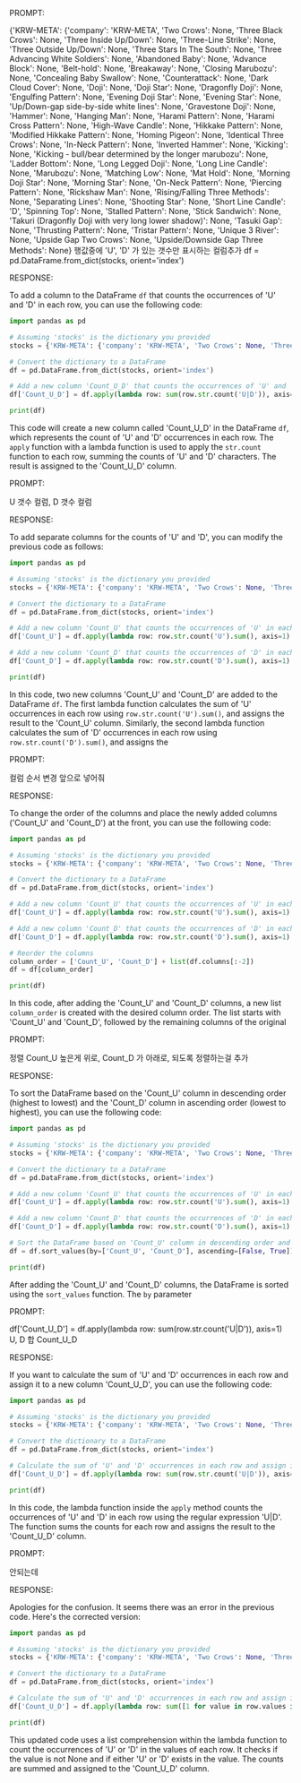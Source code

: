 PROMPT:

{'KRW-META': {'company': 'KRW-META', 'Two Crows': None, 'Three Black Crows': None, 'Three Inside Up/Down': None, 'Three-Line Strike': None, 'Three Outside Up/Down': None, 'Three Stars In The South': None, 'Three Advancing White Soldiers': None, 'Abandoned Baby': None, 'Advance Block': None, 'Belt-hold': None, 'Breakaway': None, 'Closing Marubozu': None, 'Concealing Baby Swallow': None, 'Counterattack': None, 'Dark Cloud Cover': None, 'Doji': None, 'Doji Star': None, 'Dragonfly Doji': None, 'Engulfing Pattern': None, 'Evening Doji Star': None, 'Evening Star': None, 'Up/Down-gap side-by-side white lines': None, 'Gravestone Doji': None, 'Hammer': None, 'Hanging Man': None, 'Harami Pattern': None, 'Harami Cross Pattern': None, 'High-Wave Candle': None, 'Hikkake Pattern': None, 'Modified Hikkake Pattern': None, 'Homing Pigeon': None, 'Identical Three Crows': None, 'In-Neck Pattern': None, 'Inverted Hammer': None, 'Kicking': None, 'Kicking - bull/bear determined by the longer marubozu': None, 'Ladder Bottom': None, 'Long Legged Doji': None, 'Long Line Candle': None, 'Marubozu': None, 'Matching Low': None, 'Mat Hold': None, 'Morning Doji Star': None, 'Morning Star': None, 'On-Neck Pattern': None, 'Piercing Pattern': None, 'Rickshaw Man': None, 'Rising/Falling Three Methods': None, 'Separating Lines': None, 'Shooting Star': None, 'Short Line Candle': 'D', 'Spinning Top': None, 'Stalled Pattern': None, 'Stick Sandwich': None, 'Takuri (Dragonfly Doji with very long lower shadow)': None, 'Tasuki Gap': None, 'Thrusting Pattern': None, 'Tristar Pattern': None, 'Unique 3 River': None, 'Upside Gap Two Crows': None, 'Upside/Downside Gap Three Methods': None} 행값중에 'U', 'D' 가 있는 갯수만 표시하는 컬럼추가 df = pd.DataFrame.from\_dict(stocks, orient='index')

RESPONSE:

To add a column to the DataFrame `df` that counts the occurrences of 'U' and 'D' in each row, you can use the following code:

```python
import pandas as pd

# Assuming 'stocks' is the dictionary you provided
stocks = {'KRW-META': {'company': 'KRW-META', 'Two Crows': None, 'Three Black Crows': None, 'Three Inside Up/Down': None, 'Three-Line Strike': None, 'Three Outside Up/Down': None, 'Three Stars In The South': None, 'Three Advancing White Soldiers': None, 'Abandoned Baby': None, 'Advance Block': None, 'Belt-hold': None, 'Breakaway': None, 'Closing Marubozu': None, 'Concealing Baby Swallow': None, 'Counterattack': None, 'Dark Cloud Cover': None, 'Doji': None, 'Doji Star': None, 'Dragonfly Doji': None, 'Engulfing Pattern': None, 'Evening Doji Star': None, 'Evening Star': None, 'Up/Down-gap side-by-side white lines': None, 'Gravestone Doji': None, 'Hammer': None, 'Hanging Man': None, 'Harami Pattern': None, 'Harami Cross Pattern': None, 'High-Wave Candle': None, 'Hikkake Pattern': None, 'Modified Hikkake Pattern': None, 'Homing Pigeon': None, 'Identical Three Crows': None, 'In-Neck Pattern': None, 'Inverted Hammer': None, 'Kicking': None, 'Kicking - bull/bear determined by the longer marubozu': None, 'Ladder Bottom': None, 'Long Legged Doji': None, 'Long Line Candle': None, 'Marubozu': None, 'Matching Low': None, 'Mat Hold': None, 'Morning Doji Star': None, 'Morning Star': None, 'On-Neck Pattern': None, 'Piercing Pattern': None, 'Rickshaw Man': None, 'Rising/Falling Three Methods': None, 'Separating Lines': None, 'Shooting Star': None, 'Short Line Candle': 'D', 'Spinning Top': None, 'Stalled Pattern': None, 'Stick Sandwich': None, 'Takuri (Dragonfly Doji with very long lower shadow)': None, 'Tasuki Gap': None, 'Thrusting Pattern': None, 'Tristar Pattern': None, 'Unique 3 River': None, 'Upside Gap Two Crows': None, 'Upside/Downside Gap Three Methods': None}}

# Convert the dictionary to a DataFrame
df = pd.DataFrame.from_dict(stocks, orient='index')

# Add a new column 'Count_U_D' that counts the occurrences of 'U' and 'D' in each row
df['Count_U_D'] = df.apply(lambda row: sum(row.str.count('U|D')), axis=1)

print(df)
```

This code will create a new column called 'Count\_U\_D' in the DataFrame `df`, which represents the count of 'U' and 'D' occurrences in each row. The `apply` function with a lambda function is used to apply the `str.count` function to each row, summing the counts of 'U' and 'D' characters. The result is assigned to the 'Count\_U\_D' column.

PROMPT:

U 갯수 컬럼, D 갯수 컬럼

RESPONSE:

To add separate columns for the counts of 'U' and 'D', you can modify the previous code as follows:

```python
import pandas as pd

# Assuming 'stocks' is the dictionary you provided
stocks = {'KRW-META': {'company': 'KRW-META', 'Two Crows': None, 'Three Black Crows': None, 'Three Inside Up/Down': None, 'Three-Line Strike': None, 'Three Outside Up/Down': None, 'Three Stars In The South': None, 'Three Advancing White Soldiers': None, 'Abandoned Baby': None, 'Advance Block': None, 'Belt-hold': None, 'Breakaway': None, 'Closing Marubozu': None, 'Concealing Baby Swallow': None, 'Counterattack': None, 'Dark Cloud Cover': None, 'Doji': None, 'Doji Star': None, 'Dragonfly Doji': None, 'Engulfing Pattern': None, 'Evening Doji Star': None, 'Evening Star': None, 'Up/Down-gap side-by-side white lines': None, 'Gravestone Doji': None, 'Hammer': None, 'Hanging Man': None, 'Harami Pattern': None, 'Harami Cross Pattern': None, 'High-Wave Candle': None, 'Hikkake Pattern': None, 'Modified Hikkake Pattern': None, 'Homing Pigeon': None, 'Identical Three Crows': None, 'In-Neck Pattern': None, 'Inverted Hammer': None, 'Kicking': None, 'Kicking - bull/bear determined by the longer marubozu': None, 'Ladder Bottom': None, 'Long Legged Doji': None, 'Long Line Candle': None, 'Marubozu': None, 'Matching Low': None, 'Mat Hold': None, 'Morning Doji Star': None, 'Morning Star': None, 'On-Neck Pattern': None, 'Piercing Pattern': None, 'Rickshaw Man': None, 'Rising/Falling Three Methods': None, 'Separating Lines': None, 'Shooting Star': None, 'Short Line Candle': 'D', 'Spinning Top': None, 'Stalled Pattern': None, 'Stick Sandwich': None, 'Takuri (Dragonfly Doji with very long lower shadow)': None, 'Tasuki Gap': None, 'Thrusting Pattern': None, 'Tristar Pattern': None, 'Unique 3 River': None, 'Upside Gap Two Crows': None, 'Upside/Downside Gap Three Methods': None}}

# Convert the dictionary to a DataFrame
df = pd.DataFrame.from_dict(stocks, orient='index')

# Add a new column 'Count_U' that counts the occurrences of 'U' in each row
df['Count_U'] = df.apply(lambda row: row.str.count('U').sum(), axis=1)

# Add a new column 'Count_D' that counts the occurrences of 'D' in each row
df['Count_D'] = df.apply(lambda row: row.str.count('D').sum(), axis=1)

print(df)
```

In this code, two new columns 'Count\_U' and 'Count\_D' are added to the DataFrame `df`. The first lambda function calculates the sum of 'U' occurrences in each row using `row.str.count('U').sum()`, and assigns the result to the 'Count\_U' column. Similarly, the second lambda function calculates the sum of 'D' occurrences in each row using `row.str.count('D').sum()`, and assigns the

PROMPT:

컬럼 순서 변경 앞으로 넣어줘

RESPONSE:

To change the order of the columns and place the newly added columns ('Count\_U' and 'Count\_D') at the front, you can use the following code:

```python
import pandas as pd

# Assuming 'stocks' is the dictionary you provided
stocks = {'KRW-META': {'company': 'KRW-META', 'Two Crows': None, 'Three Black Crows': None, 'Three Inside Up/Down': None, 'Three-Line Strike': None, 'Three Outside Up/Down': None, 'Three Stars In The South': None, 'Three Advancing White Soldiers': None, 'Abandoned Baby': None, 'Advance Block': None, 'Belt-hold': None, 'Breakaway': None, 'Closing Marubozu': None, 'Concealing Baby Swallow': None, 'Counterattack': None, 'Dark Cloud Cover': None, 'Doji': None, 'Doji Star': None, 'Dragonfly Doji': None, 'Engulfing Pattern': None, 'Evening Doji Star': None, 'Evening Star': None, 'Up/Down-gap side-by-side white lines': None, 'Gravestone Doji': None, 'Hammer': None, 'Hanging Man': None, 'Harami Pattern': None, 'Harami Cross Pattern': None, 'High-Wave Candle': None, 'Hikkake Pattern': None, 'Modified Hikkake Pattern': None, 'Homing Pigeon': None, 'Identical Three Crows': None, 'In-Neck Pattern': None, 'Inverted Hammer': None, 'Kicking': None, 'Kicking - bull/bear determined by the longer marubozu': None, 'Ladder Bottom': None, 'Long Legged Doji': None, 'Long Line Candle': None, 'Marubozu': None, 'Matching Low': None, 'Mat Hold': None, 'Morning Doji Star': None, 'Morning Star': None, 'On-Neck Pattern': None, 'Piercing Pattern': None, 'Rickshaw Man': None, 'Rising/Falling Three Methods': None, 'Separating Lines': None, 'Shooting Star': None, 'Short Line Candle': 'D', 'Spinning Top': None, 'Stalled Pattern': None, 'Stick Sandwich': None, 'Takuri (Dragonfly Doji with very long lower shadow)': None, 'Tasuki Gap': None, 'Thrusting Pattern': None, 'Tristar Pattern': None, 'Unique 3 River': None, 'Upside Gap Two Crows': None, 'Upside/Downside Gap Three Methods': None}}

# Convert the dictionary to a DataFrame
df = pd.DataFrame.from_dict(stocks, orient='index')

# Add a new column 'Count_U' that counts the occurrences of 'U' in each row
df['Count_U'] = df.apply(lambda row: row.str.count('U').sum(), axis=1)

# Add a new column 'Count_D' that counts the occurrences of 'D' in each row
df['Count_D'] = df.apply(lambda row: row.str.count('D').sum(), axis=1)

# Reorder the columns
column_order = ['Count_U', 'Count_D'] + list(df.columns[:-2])
df = df[column_order]

print(df)
```

In this code, after adding the 'Count\_U' and 'Count\_D' columns, a new list `column_order` is created with the desired column order. The list starts with 'Count\_U' and 'Count\_D', followed by the remaining columns of the original

PROMPT:

정렬 Count\_U 높은게 위로, Count\_D 가 아래로, 되도록 정렬하는걸 추가

RESPONSE:

To sort the DataFrame based on the 'Count\_U' column in descending order (highest to lowest) and the 'Count\_D' column in ascending order (lowest to highest), you can use the following code:

```python
import pandas as pd

# Assuming 'stocks' is the dictionary you provided
stocks = {'KRW-META': {'company': 'KRW-META', 'Two Crows': None, 'Three Black Crows': None, 'Three Inside Up/Down': None, 'Three-Line Strike': None, 'Three Outside Up/Down': None, 'Three Stars In The South': None, 'Three Advancing White Soldiers': None, 'Abandoned Baby': None, 'Advance Block': None, 'Belt-hold': None, 'Breakaway': None, 'Closing Marubozu': None, 'Concealing Baby Swallow': None, 'Counterattack': None, 'Dark Cloud Cover': None, 'Doji': None, 'Doji Star': None, 'Dragonfly Doji': None, 'Engulfing Pattern': None, 'Evening Doji Star': None, 'Evening Star': None, 'Up/Down-gap side-by-side white lines': None, 'Gravestone Doji': None, 'Hammer': None, 'Hanging Man': None, 'Harami Pattern': None, 'Harami Cross Pattern': None, 'High-Wave Candle': None, 'Hikkake Pattern': None, 'Modified Hikkake Pattern': None, 'Homing Pigeon': None, 'Identical Three Crows': None, 'In-Neck Pattern': None, 'Inverted Hammer': None, 'Kicking': None, 'Kicking - bull/bear determined by the longer marubozu': None, 'Ladder Bottom': None, 'Long Legged Doji': None, 'Long Line Candle': None, 'Marubozu': None, 'Matching Low': None, 'Mat Hold': None, 'Morning Doji Star': None, 'Morning Star': None, 'On-Neck Pattern': None, 'Piercing Pattern': None, 'Rickshaw Man': None, 'Rising/Falling Three Methods': None, 'Separating Lines': None, 'Shooting Star': None, 'Short Line Candle': 'D', 'Spinning Top': None, 'Stalled Pattern': None, 'Stick Sandwich': None, 'Takuri (Dragonfly Doji with very long lower shadow)': None, 'Tasuki Gap': None, 'Thrusting Pattern': None, 'Tristar Pattern': None, 'Unique 3 River': None, 'Upside Gap Two Crows': None, 'Upside/Downside Gap Three Methods': None}}

# Convert the dictionary to a DataFrame
df = pd.DataFrame.from_dict(stocks, orient='index')

# Add a new column 'Count_U' that counts the occurrences of 'U' in each row
df['Count_U'] = df.apply(lambda row: row.str.count('U').sum(), axis=1)

# Add a new column 'Count_D' that counts the occurrences of 'D' in each row
df['Count_D'] = df.apply(lambda row: row.str.count('D').sum(), axis=1)

# Sort the DataFrame based on 'Count_U' column in descending order and 'Count_D' column in ascending order
df = df.sort_values(by=['Count_U', 'Count_D'], ascending=[False, True])

print(df)
```

After adding the 'Count\_U' and 'Count\_D' columns, the DataFrame is sorted using the `sort_values` function. The `by` parameter

PROMPT:

df\['Count\_U\_D'\] = df.apply(lambda row: sum(row.str.count('U|D')), axis=1) U, D 합 Count\_U\_D

RESPONSE:

If you want to calculate the sum of 'U' and 'D' occurrences in each row and assign it to a new column 'Count\_U\_D', you can use the following code:

```python
import pandas as pd

# Assuming 'stocks' is the dictionary you provided
stocks = {'KRW-META': {'company': 'KRW-META', 'Two Crows': None, 'Three Black Crows': None, 'Three Inside Up/Down': None, 'Three-Line Strike': None, 'Three Outside Up/Down': None, 'Three Stars In The South': None, 'Three Advancing White Soldiers': None, 'Abandoned Baby': None, 'Advance Block': None, 'Belt-hold': None, 'Breakaway': None, 'Closing Marubozu': None, 'Concealing Baby Swallow': None, 'Counterattack': None, 'Dark Cloud Cover': None, 'Doji': None, 'Doji Star': None, 'Dragonfly Doji': None, 'Engulfing Pattern': None, 'Evening Doji Star': None, 'Evening Star': None, 'Up/Down-gap side-by-side white lines': None, 'Gravestone Doji': None, 'Hammer': None, 'Hanging Man': None, 'Harami Pattern': None, 'Harami Cross Pattern': None, 'High-Wave Candle': None, 'Hikkake Pattern': None, 'Modified Hikkake Pattern': None, 'Homing Pigeon': None, 'Identical Three Crows': None, 'In-Neck Pattern': None, 'Inverted Hammer': None, 'Kicking': None, 'Kicking - bull/bear determined by the longer marubozu': None, 'Ladder Bottom': None, 'Long Legged Doji': None, 'Long Line Candle': None, 'Marubozu': None, 'Matching Low': None, 'Mat Hold': None, 'Morning Doji Star': None, 'Morning Star': None, 'On-Neck Pattern': None, 'Piercing Pattern': None, 'Rickshaw Man': None, 'Rising/Falling Three Methods': None, 'Separating Lines': None, 'Shooting Star': None, 'Short Line Candle': 'D', 'Spinning Top': None, 'Stalled Pattern': None, 'Stick Sandwich': None, 'Takuri (Dragonfly Doji with very long lower shadow)': None, 'Tasuki Gap': None, 'Thrusting Pattern': None, 'Tristar Pattern': None, 'Unique 3 River': None, 'Upside Gap Two Crows': None, 'Upside/Downside Gap Three Methods': None}}

# Convert the dictionary to a DataFrame
df = pd.DataFrame.from_dict(stocks, orient='index')

# Calculate the sum of 'U' and 'D' occurrences in each row and assign it to 'Count_U_D' column
df['Count_U_D'] = df.apply(lambda row: sum(row.str.count('U|D')), axis=1)

print(df)
```

In this code, the lambda function inside the `apply` method counts the occurrences of 'U' and 'D' in each row using the regular expression 'U|D'. The function sums the counts for each row and assigns the result to the 'Count\_U\_D' column.

PROMPT:

안되는데

RESPONSE:

Apologies for the confusion. It seems there was an error in the previous code. Here's the corrected version:

```python
import pandas as pd

# Assuming 'stocks' is the dictionary you provided
stocks = {'KRW-META': {'company': 'KRW-META', 'Two Crows': None, 'Three Black Crows': None, 'Three Inside Up/Down': None, 'Three-Line Strike': None, 'Three Outside Up/Down': None, 'Three Stars In The South': None, 'Three Advancing White Soldiers': None, 'Abandoned Baby': None, 'Advance Block': None, 'Belt-hold': None, 'Breakaway': None, 'Closing Marubozu': None, 'Concealing Baby Swallow': None, 'Counterattack': None, 'Dark Cloud Cover': None, 'Doji': None, 'Doji Star': None, 'Dragonfly Doji': None, 'Engulfing Pattern': None, 'Evening Doji Star': None, 'Evening Star': None, 'Up/Down-gap side-by-side white lines': None, 'Gravestone Doji': None, 'Hammer': None, 'Hanging Man': None, 'Harami Pattern': None, 'Harami Cross Pattern': None, 'High-Wave Candle': None, 'Hikkake Pattern': None, 'Modified Hikkake Pattern': None, 'Homing Pigeon': None, 'Identical Three Crows': None, 'In-Neck Pattern': None, 'Inverted Hammer': None, 'Kicking': None, 'Kicking - bull/bear determined by the longer marubozu': None, 'Ladder Bottom': None, 'Long Legged Doji': None, 'Long Line Candle': None, 'Marubozu': None, 'Matching Low': None, 'Mat Hold': None, 'Morning Doji Star': None, 'Morning Star': None, 'On-Neck Pattern': None, 'Piercing Pattern': None, 'Rickshaw Man': None, 'Rising/Falling Three Methods': None, 'Separating Lines': None, 'Shooting Star': None, 'Short Line Candle': 'D', 'Spinning Top': None, 'Stalled Pattern': None, 'Stick Sandwich': None, 'Takuri (Dragonfly Doji with very long lower shadow)': None, 'Tasuki Gap': None, 'Thrusting Pattern': None, 'Tristar Pattern': None, 'Unique 3 River': None, 'Upside Gap Two Crows': None, 'Upside/Downside Gap Three Methods': None}}

# Convert the dictionary to a DataFrame
df = pd.DataFrame.from_dict(stocks, orient='index')

# Calculate the sum of 'U' and 'D' occurrences in each row and assign it to 'Count_U_D' column
df['Count_U_D'] = df.apply(lambda row: sum([1 for value in row.values if value and ('U' in value or 'D' in value)]), axis=1)

print(df)
```

This updated code uses a list comprehension within the lambda function to count the occurrences of 'U' or 'D' in the values of each row. It checks if the value is not None and if either 'U' or 'D' exists in the value. The counts are summed and assigned to the 'Count\_U\_D' column.